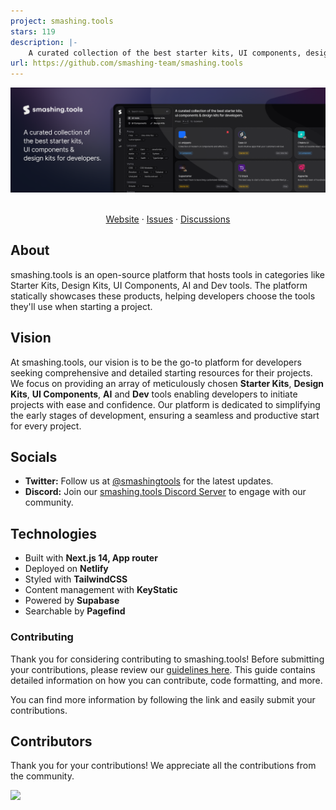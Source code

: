 ```yaml
---
project: smashing.tools
stars: 119
description: |-
    A curated collection of the best starter kits, UI components, design kits, AI & Dev tools.
url: https://github.com/smashing-team/smashing.tools
---
```


  <kbd>
    <a href="https://github.com/smashing-team/smashing.tools">
       <img src="https://raw.githubusercontent.com/smashing-team/smashing.tools/main/public/github-repo-promo.png" alt="Promo">
    </a>
  </kbd>
  <div>&nbsp;</div>

<p align="center">
    <a href="https://smashing.tools">Website</a>
    ·
    <a href="https://github.com/smashing-team/smashing.tools/issues">Issues</a>
    ·
    <a href="https://github.com/orgs/smashing-team/discussions">Discussions</a>
  </p>

## **About**

smashing.tools is an open-source platform that hosts tools in categories like Starter Kits, Design Kits, UI Components, AI and Dev tools. The platform statically showcases these products, helping developers choose the tools they'll use when starting a project.

## **Vision**

At smashing.tools, our vision is to be the go-to platform for developers seeking comprehensive and detailed starting resources for their projects. We focus on providing an array of meticulously chosen **Starter Kits**, **Design Kits**, **UI Components**, **AI** and **Dev** tools enabling developers to initiate projects with ease and confidence. Our platform is dedicated to simplifying the early stages of development, ensuring a seamless and productive start for every project.

## Socials

- **Twitter:** Follow us at [@smashingtools](https://twitter.com/smashingtools) for the latest updates.
- **Discord:** Join our [smashing.tools Discord Server](https://discord.gg/8ugeaKPrsU) to engage with our community.

## **Technologies**

- Built with **Next.js 14, App router**
- Deployed on **Netlify**
- Styled with **TailwindCSS**
- Content management with **KeyStatic**
- Powered by **Supabase**
- Searchable by **Pagefind**

### **Contributing**

Thank you for considering contributing to smashing.tools! Before submitting your contributions, please review our [guidelines here](https://github.com/smashing-team/smashing.tools/blob/main/CONTRIBUTING.md). This guide contains detailed information on how you can contribute, code formatting, and more.

You can find more information by following the link and easily submit your contributions.

## Contributors

Thank you for your contributions! We appreciate all the contributions from the community.

<a href="https://github.com/smashing-team/smashing.tools/graphs/contributors">
  <img src="https://contrib.rocks/image?repo=smashing-team/smashing.tools" />
</a>

